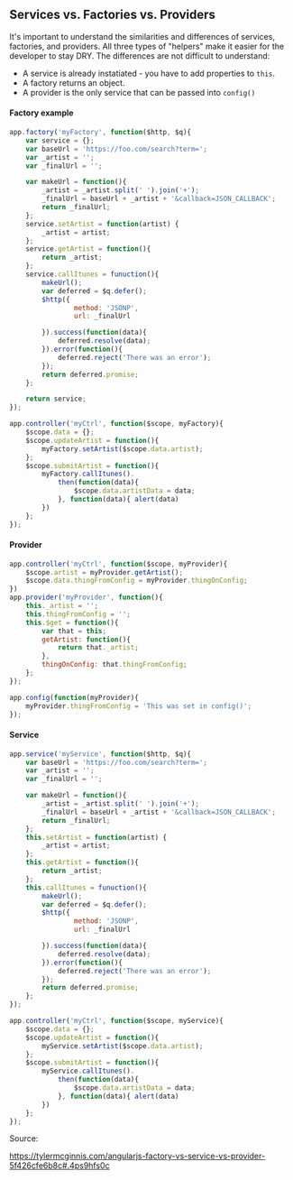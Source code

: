 Services vs. Factories vs. Providers
-------------------------------------
It's important to understand the similarities and differences of services, factories, and providers.
All three types of "helpers" make it easier for the developer to stay DRY.
The differences are not difficult to understand:
* A service is already instatiated - you have to add properties to `this`.
* A factory returns an object.
* A provider is the only service that can be passed into `config()`


#### Factory example
```javascript
app.factory('myFactory', function($http, $q){
    var service = {};
    var baseUrl = 'https://foo.com/search?term=';
    var _artist = '';
    var _finalUrl = '';

    var makeUrl = function(){
        _artist = _artist.split(' ').join('+');
        _finalUrl = baseUrl + _artist + '&callback=JSON_CALLBACK';
        return _finalUrl;
    };
    service.setArtist = function(artist) {
        _artist = artist;
    };
    service.getArtist = function(){
        return _artist;
    };
    service.callItunes = funuction(){
        makeUrl();
        var deferred = $q.defer();
        $http({
                method: 'JSONP',
                url: _finalUrl

        }).success(function(data){
            deferred.resolve(data);
        }).error(function(){
            deferred.reject('There was an error');
        });
        return deferred.promise;
    };

    return service;
});

app.controller('myCtrl', function($scope, myFactory){
    $scope.data = {};
    $scope.updateArtist = function(){
        myFactory.setArtist($scope.data.artist);
    };
    $scope.submitArtist = function(){
        myFactory.callItunes().
            then(function(data){
                $scope.data.artistData = data;
            }, function(data){ alert(data)
        })
    };
});
```

#### Provider
```javascript
app.controller('myCtrl', function($scope, myProvider){
    $scope.artist = myProvider.getArtist();
    $scope.data.thingFromConfig = myProvider.thingOnConfig;
})
app.provider('myProvider', function(){
    this._artist = '';
    this.thingFromConfig = '';
    this.$get = function(){
        var that = this;
        getArtist: function(){
            return that._artist;
        },
        thingOnConfig: that.thingFromConfig;
    };
});

app.config(function(myProvider){
    myProvider.thingFromConfig = 'This was set in config()';
});
```


#### Service
```javascript
app.service('myService', function($http, $q){
    var baseUrl = 'https://foo.com/search?term=';
    var _artist = '';
    var _finalUrl = '';

    var makeUrl = function(){
        _artist = _artist.split(' ').join('+');
        _finalUrl = baseUrl + _artist + '&callback=JSON_CALLBACK';
        return _finalUrl;
    };
    this.setArtist = function(artist) {
        _artist = artist;
    };
    this.getArtist = function(){
        return _artist;
    };
    this.callItunes = funuction(){
        makeUrl();
        var deferred = $q.defer();
        $http({
                method: 'JSONP',
                url: _finalUrl

        }).success(function(data){
            deferred.resolve(data);
        }).error(function(){
            deferred.reject('There was an error');
        });
        return deferred.promise;
    };    
});

app.controller('myCtrl', function($scope, myService){
    $scope.data = {};
    $scope.updateArtist = function(){
        myService.setArtist($scope.data.artist);
    };
    $scope.submitArtist = function(){
        myService.callItunes().
            then(function(data){
                $scope.data.artistData = data;
            }, function(data){ alert(data)
        })
    };
});
```
Source:


https://tylermcginnis.com/angularjs-factory-vs-service-vs-provider-5f426cfe6b8c#.4ps9hfs0c

